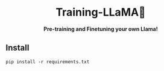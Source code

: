 <h1 align="center">Training-LLaMA🦙</h1>
<div align="center">
  <strong>Pre-training and Finetuning your own Llama!</strong>
</div>

## Install 
```
pip install -r requirements.txt
```
